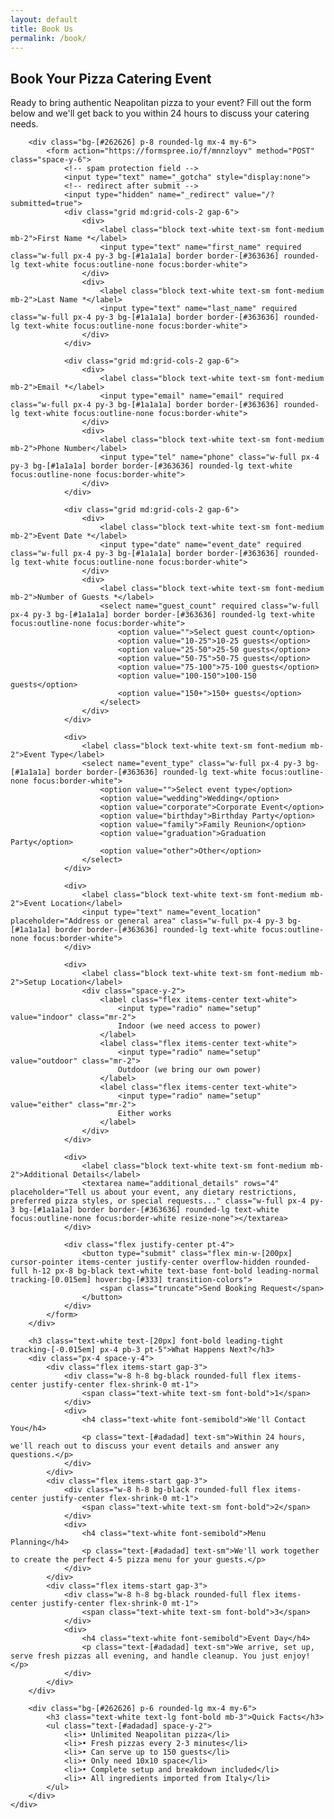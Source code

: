 ```yaml
---
layout: default
title: Book Us
permalink: /book/
---
```


<div class="px-40 flex flex-1 justify-center py-5">
    <div class="layout-content-container flex flex-col max-w-[960px] flex-1">
        <h2 class="text-white text-[22px] font-bold leading-tight tracking-[-0.015em] px-4 pb-3 pt-5">Book Your Pizza Catering Event</h2>
        <p class="text-white text-base font-normal leading-normal pb-3 pt-1 px-4">
            Ready to bring authentic Neapolitan pizza to your event? Fill out the form below and we'll get back to you within 24 hours to discuss your catering needs.
        </p>
        
        <div class="bg-[#262626] p-8 rounded-lg mx-4 my-6">
            <form action="https://formspree.io/f/mnnzloyv" method="POST" class="space-y-6">
                <!-- spam protection field -->
                <input type="text" name="_gotcha" style="display:none">
                <!-- redirect after submit -->
                <input type="hidden" name="_redirect" value="/?submitted=true">
                <div class="grid md:grid-cols-2 gap-6">
                    <div>
                        <label class="block text-white text-sm font-medium mb-2">First Name *</label>
                        <input type="text" name="first_name" required class="w-full px-4 py-3 bg-[#1a1a1a] border border-[#363636] rounded-lg text-white focus:outline-none focus:border-white">
                    </div>
                    <div>
                        <label class="block text-white text-sm font-medium mb-2">Last Name *</label>
                        <input type="text" name="last_name" required class="w-full px-4 py-3 bg-[#1a1a1a] border border-[#363636] rounded-lg text-white focus:outline-none focus:border-white">
                    </div>
                </div>
                
                <div class="grid md:grid-cols-2 gap-6">
                    <div>
                        <label class="block text-white text-sm font-medium mb-2">Email *</label>
                        <input type="email" name="email" required class="w-full px-4 py-3 bg-[#1a1a1a] border border-[#363636] rounded-lg text-white focus:outline-none focus:border-white">
                    </div>
                    <div>
                        <label class="block text-white text-sm font-medium mb-2">Phone Number</label>
                        <input type="tel" name="phone" class="w-full px-4 py-3 bg-[#1a1a1a] border border-[#363636] rounded-lg text-white focus:outline-none focus:border-white">
                    </div>
                </div>
                
                <div class="grid md:grid-cols-2 gap-6">
                    <div>
                        <label class="block text-white text-sm font-medium mb-2">Event Date *</label>
                        <input type="date" name="event_date" required class="w-full px-4 py-3 bg-[#1a1a1a] border border-[#363636] rounded-lg text-white focus:outline-none focus:border-white">
                    </div>
                    <div>
                        <label class="block text-white text-sm font-medium mb-2">Number of Guests *</label>
                        <select name="guest_count" required class="w-full px-4 py-3 bg-[#1a1a1a] border border-[#363636] rounded-lg text-white focus:outline-none focus:border-white">
                            <option value="">Select guest count</option>
                            <option value="10-25">10-25 guests</option>
                            <option value="25-50">25-50 guests</option>
                            <option value="50-75">50-75 guests</option>
                            <option value="75-100">75-100 guests</option>
                            <option value="100-150">100-150 guests</option>
                            <option value="150+">150+ guests</option>
                        </select>
                    </div>
                </div>
                
                <div>
                    <label class="block text-white text-sm font-medium mb-2">Event Type</label>
                    <select name="event_type" class="w-full px-4 py-3 bg-[#1a1a1a] border border-[#363636] rounded-lg text-white focus:outline-none focus:border-white">
                        <option value="">Select event type</option>
                        <option value="wedding">Wedding</option>
                        <option value="corporate">Corporate Event</option>
                        <option value="birthday">Birthday Party</option>
                        <option value="family">Family Reunion</option>
                        <option value="graduation">Graduation Party</option>
                        <option value="other">Other</option>
                    </select>
                </div>
                
                <div>
                    <label class="block text-white text-sm font-medium mb-2">Event Location</label>
                    <input type="text" name="event_location" placeholder="Address or general area" class="w-full px-4 py-3 bg-[#1a1a1a] border border-[#363636] rounded-lg text-white focus:outline-none focus:border-white">
                </div>
                
                <div>
                    <label class="block text-white text-sm font-medium mb-2">Setup Location</label>
                    <div class="space-y-2">
                        <label class="flex items-center text-white">
                            <input type="radio" name="setup" value="indoor" class="mr-2">
                            Indoor (we need access to power)
                        </label>
                        <label class="flex items-center text-white">
                            <input type="radio" name="setup" value="outdoor" class="mr-2">
                            Outdoor (we bring our own power)
                        </label>
                        <label class="flex items-center text-white">
                            <input type="radio" name="setup" value="either" class="mr-2">
                            Either works
                        </label>
                    </div>
                </div>
                
                <div>
                    <label class="block text-white text-sm font-medium mb-2">Additional Details</label>
                    <textarea name="additional_details" rows="4" placeholder="Tell us about your event, any dietary restrictions, preferred pizza styles, or special requests..." class="w-full px-4 py-3 bg-[#1a1a1a] border border-[#363636] rounded-lg text-white focus:outline-none focus:border-white resize-none"></textarea>
                </div>
                
                <div class="flex justify-center pt-4">
                    <button type="submit" class="flex min-w-[200px] cursor-pointer items-center justify-center overflow-hidden rounded-full h-12 px-8 bg-black text-white text-base font-bold leading-normal tracking-[0.015em] hover:bg-[#333] transition-colors">
                        <span class="truncate">Send Booking Request</span>
                    </button>
                </div>
            </form>
        </div>
        
        <h3 class="text-white text-[20px] font-bold leading-tight tracking-[-0.015em] px-4 pb-3 pt-5">What Happens Next?</h3>
        <div class="px-4 space-y-4">
            <div class="flex items-start gap-3">
                <div class="w-8 h-8 bg-black rounded-full flex items-center justify-center flex-shrink-0 mt-1">
                    <span class="text-white text-sm font-bold">1</span>
                </div>
                <div>
                    <h4 class="text-white font-semibold">We'll Contact You</h4>
                    <p class="text-[#adadad] text-sm">Within 24 hours, we'll reach out to discuss your event details and answer any questions.</p>
                </div>
            </div>
            <div class="flex items-start gap-3">
                <div class="w-8 h-8 bg-black rounded-full flex items-center justify-center flex-shrink-0 mt-1">
                    <span class="text-white text-sm font-bold">2</span>
                </div>
                <div>
                    <h4 class="text-white font-semibold">Menu Planning</h4>
                    <p class="text-[#adadad] text-sm">We'll work together to create the perfect 4-5 pizza menu for your guests.</p>
                </div>
            </div>
            <div class="flex items-start gap-3">
                <div class="w-8 h-8 bg-black rounded-full flex items-center justify-center flex-shrink-0 mt-1">
                    <span class="text-white text-sm font-bold">3</span>
                </div>
                <div>
                    <h4 class="text-white font-semibold">Event Day</h4>
                    <p class="text-[#adadad] text-sm">We arrive, set up, serve fresh pizzas all evening, and handle cleanup. You just enjoy!</p>
                </div>
            </div>
        </div>
        
        <div class="bg-[#262626] p-6 rounded-lg mx-4 my-6">
            <h3 class="text-white text-lg font-bold mb-3">Quick Facts</h3>
            <ul class="text-[#adadad] space-y-2">
                <li>• Unlimited Neapolitan pizza</li>
                <li>• Fresh pizzas every 2-3 minutes</li>
                <li>• Can serve up to 150 guests</li>
                <li>• Only need 10x10 space</li>
                <li>• Complete setup and breakdown included</li>
                <li>• All ingredients imported from Italy</li>
            </ul>
        </div>
    </div>
</div>
